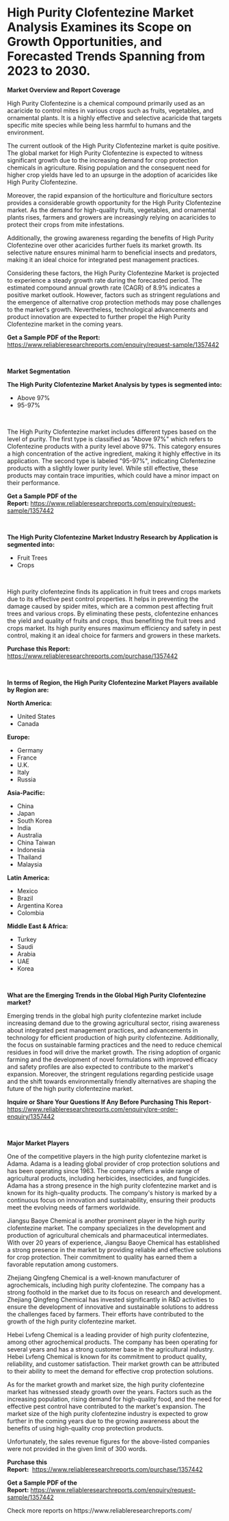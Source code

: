 <p><h1>High Purity Clofentezine Market Analysis Examines its Scope on Growth Opportunities, and Forecasted Trends Spanning from 2023 to 2030.</h1></p><p><strong>Market Overview and Report Coverage</strong></p>
<p><p>High Purity Clofentezine is a chemical compound primarily used as an acaricide to control mites in various crops such as fruits, vegetables, and ornamental plants. It is a highly effective and selective acaricide that targets specific mite species while being less harmful to humans and the environment.</p><p>The current outlook of the High Purity Clofentezine market is quite positive. The global market for High Purity Clofentezine is expected to witness significant growth due to the increasing demand for crop protection chemicals in agriculture. Rising population and the consequent need for higher crop yields have led to an upsurge in the adoption of acaricides like High Purity Clofentezine.</p><p>Moreover, the rapid expansion of the horticulture and floriculture sectors provides a considerable growth opportunity for the High Purity Clofentezine market. As the demand for high-quality fruits, vegetables, and ornamental plants rises, farmers and growers are increasingly relying on acaricides to protect their crops from mite infestations.</p><p>Additionally, the growing awareness regarding the benefits of High Purity Clofentezine over other acaricides further fuels its market growth. Its selective nature ensures minimal harm to beneficial insects and predators, making it an ideal choice for integrated pest management practices.</p><p>Considering these factors, the High Purity Clofentezine Market is projected to experience a steady growth rate during the forecasted period. The estimated compound annual growth rate (CAGR) of 8.9% indicates a positive market outlook. However, factors such as stringent regulations and the emergence of alternative crop protection methods may pose challenges to the market's growth. Nevertheless, technological advancements and product innovation are expected to further propel the High Purity Clofentezine market in the coming years.</p></p>
<p><strong>Get a Sample PDF of the Report:</strong> <a href="https://www.reliableresearchreports.com/enquiry/request-sample/1357442">https://www.reliableresearchreports.com/enquiry/request-sample/1357442</a></p>
<p>&nbsp;</p>
<p><strong>Market Segmentation</strong></p>
<p><strong>The High Purity Clofentezine Market Analysis by types is segmented into:</strong></p>
<p><ul><li>Above 97%</li><li>95-97%</li></ul></p>
<p>&nbsp;</p>
<p><p>The High Purity Clofentezine market includes different types based on the level of purity. The first type is classified as "Above 97%" which refers to Clofentezine products with a purity level above 97%. This category ensures a high concentration of the active ingredient, making it highly effective in its application. The second type is labeled "95-97%", indicating Clofentezine products with a slightly lower purity level. While still effective, these products may contain trace impurities, which could have a minor impact on their performance.</p></p>
<p><strong>Get a Sample PDF of the Report:</strong>&nbsp;<a href="https://www.reliableresearchreports.com/enquiry/request-sample/1357442">https://www.reliableresearchreports.com/enquiry/request-sample/1357442</a></p>
<p>&nbsp;</p>
<p><strong>The High Purity Clofentezine Market Industry Research by Application is segmented into:</strong></p>
<p><ul><li>Fruit Trees</li><li>Crops</li></ul></p>
<p>&nbsp;</p>
<p><p>High purity clofentezine finds its application in fruit trees and crops markets due to its effective pest control properties. It helps in preventing the damage caused by spider mites, which are a common pest affecting fruit trees and various crops. By eliminating these pests, clofentezine enhances the yield and quality of fruits and crops, thus benefiting the fruit trees and crops market. Its high purity ensures maximum efficiency and safety in pest control, making it an ideal choice for farmers and growers in these markets.</p></p>
<p><strong>Purchase this Report:</strong>&nbsp; <a href="https://www.reliableresearchreports.com/purchase/1357442">https://www.reliableresearchreports.com/purchase/1357442</a></p>
<p>&nbsp;</p>
<p><strong>In terms of Region, the High Purity Clofentezine Market Players available by Region are:</strong></p>
<p>
    <p> <strong> North America: </strong>
        <ul>
            <li>United States</li>
            <li>Canada</li>
        </ul>
        </p> 
    <p> <strong> Europe: </strong>
        <ul>
            <li>Germany</li>
            <li>France</li>
            <li>U.K.</li>
            <li>Italy</li>
            <li>Russia</li>
        </ul>
        </p> 
    <p> <strong> Asia-Pacific: </strong>
        <ul>
            <li>China</li>
            <li>Japan</li>
            <li>South Korea</li>
            <li>India</li>
            <li>Australia</li>
            <li>China Taiwan</li>
            <li>Indonesia</li>
            <li>Thailand</li>
            <li>Malaysia</li>
        </ul>
        </p> 
    <p> <strong> Latin America: </strong>
        <ul>
            <li>Mexico</li>
            <li>Brazil</li>
            <li>Argentina Korea</li>
            <li>Colombia</li>
        </ul>
        </p> 
    <p> <strong> Middle East & Africa: </strong>
        <ul>
            <li>Turkey</li>
            <li>Saudi</li>
            <li>Arabia</li>
            <li>UAE</li>
            <li>Korea</li>
        </ul>
    </p>
    </p>
<p>&nbsp;</p>
<p><strong>What are the Emerging Trends in the Global High Purity Clofentezine market?</strong></p>
<p><p>Emerging trends in the global high purity clofentezine market include increasing demand due to the growing agricultural sector, rising awareness about integrated pest management practices, and advancements in technology for efficient production of high purity clofentezine. Additionally, the focus on sustainable farming practices and the need to reduce chemical residues in food will drive the market growth. The rising adoption of organic farming and the development of novel formulations with improved efficacy and safety profiles are also expected to contribute to the market's expansion. Moreover, the stringent regulations regarding pesticide usage and the shift towards environmentally friendly alternatives are shaping the future of the high purity clofentezine market.</p></p>
<p><strong>Inquire or Share Your Questions If Any Before Purchasing This Report</strong>- <a href="https://www.reliableresearchreports.com/enquiry/pre-order-enquiry/1357442">https://www.reliableresearchreports.com/enquiry/pre-order-enquiry/1357442</a></p>
<p>&nbsp;</p>
<p><strong>Major Market Players</strong></p>
<p><p>One of the competitive players in the high purity clofentezine market is Adama. Adama is a leading global provider of crop protection solutions and has been operating since 1963. The company offers a wide range of agricultural products, including herbicides, insecticides, and fungicides. Adama has a strong presence in the high purity clofentezine market and is known for its high-quality products. The company's history is marked by a continuous focus on innovation and sustainability, ensuring their products meet the evolving needs of farmers worldwide.</p><p>Jiangsu Baoye Chemical is another prominent player in the high purity clofentezine market. The company specializes in the development and production of agricultural chemicals and pharmaceutical intermediates. With over 20 years of experience, Jiangsu Baoye Chemical has established a strong presence in the market by providing reliable and effective solutions for crop protection. Their commitment to quality has earned them a favorable reputation among customers.</p><p>Zhejiang Qingfeng Chemical is a well-known manufacturer of agrochemicals, including high purity clofentezine. The company has a strong foothold in the market due to its focus on research and development. Zhejiang Qingfeng Chemical has invested significantly in R&D activities to ensure the development of innovative and sustainable solutions to address the challenges faced by farmers. Their efforts have contributed to the growth of the high purity clofentezine market.</p><p>Hebei Lvfeng Chemical is a leading provider of high purity clofentezine, among other agrochemical products. The company has been operating for several years and has a strong customer base in the agricultural industry. Hebei Lvfeng Chemical is known for its commitment to product quality, reliability, and customer satisfaction. Their market growth can be attributed to their ability to meet the demand for effective crop protection solutions.</p><p>As for the market growth and market size, the high purity clofentezine market has witnessed steady growth over the years. Factors such as the increasing population, rising demand for high-quality food, and the need for effective pest control have contributed to the market's expansion. The market size of the high purity clofentezine industry is expected to grow further in the coming years due to the growing awareness about the benefits of using high-quality crop protection products.</p><p>Unfortunately, the sales revenue figures for the above-listed companies were not provided in the given limit of 300 words.</p></p>
<p><strong>Purchase this Report:</strong>&nbsp;&nbsp;<a href="https://www.reliableresearchreports.com/purchase/1357442">https://www.reliableresearchreports.com/purchase/1357442</a></p>
<p></p>
<p><strong>Get a Sample PDF of the Report:</strong>&nbsp;<a href="https://www.reliableresearchreports.com/enquiry/request-sample/1357442">https://www.reliableresearchreports.com/enquiry/request-sample/1357442</a></p>
<p>Check more reports on https://www.reliableresearchreports.com/</p>